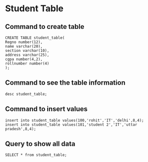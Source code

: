# Student Table

## Command to create table

    CREATE TABLE student_table(
    Regno number(12),
    name varchar(20),
    section varchar(10),
    address varchar(25),
    cgpa number(4,2),
    rollnumber number(4)
    );

## Command to see the table information

    desc student_table;

## Command to insert values

    insert into student_table values(100,'rohit','IT','delhi',8,4);
    insert into student_table values(101,'student 2','IT','uttar pradesh',8,4);

## Query to show all data

    SELECT * from student_table;

